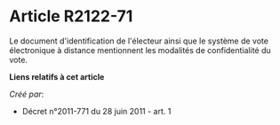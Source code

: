 # Article R2122-71

Le document d'identification de l'électeur ainsi que le système de vote électronique à distance mentionnent les modalités de
confidentialité du vote.

**Liens relatifs à cet article**

_Créé par_:

  - Décret n°2011-771 du 28 juin 2011 - art. 1
